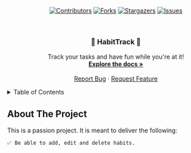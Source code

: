  <div id="top" align="center">

[![Contributors][contributors-shield]][contributors-url]
[![Forks][forks-shield]][forks-url]
[![Stargazers][stars-shield]][stars-url]
[![Issues][issues-shield]][issues-url]


</div>

<br />
<h3 align="center"> 🍓 HabitTrack 🍓</h3>

  <p align="center">
    Track your tasks and have fun while you're at it!
    <br />
    <a href="#"><strong>Explore the docs »</strong></a>
    <br />
    <br />
    <a href="">Report Bug</a>
    ·
    <a href="">Request Feature</a>
  </p>
</div>


<details>
  <summary>Table of Contents</summary>
  <ol>
    <li>
      <a href="#about-the-project">About The Project</a>
      <ul>
        <li><a href="#built-with">Built With</a></li>
      </ul>
    </li>
    <li>
      <a href="#getting-started">Getting Started</a>
      <ul>
        <li><a href="#prerequisites">Prerequisites</a></li>
        <li><a href="#installation">Installation</a></li>
      </ul>
    </li>
    <li><a href="#usage">Usage</a></li>
    <li><a href="#contributing">Contributing</a></li>
    <li><a href="#license">License</a></li>
    <li><a href="#contact">Contact</a></li>
    <li><a href="#acknowledgments">Acknowledgments</a></li>
  </ol>
</details>

##  About The Project

This is a passion project. It is meant to deliver the following:

    ✅ Be able to add, edit and delete habits.


[contributors-shield]: https://img.shields.io/github/contributors/SharleneNdinda/my-habit-tracker?style=for-the-badge
[contributors-url]: https://github.com/SharleneNdinda/my-habit-trackergraphs/contributors
[forks-shield]: https://img.shields.io/github/forks/SharleneNdinda/my-habit-tracker?style=for-the-badge
[forks-url]: https://github.com/SharleneNdinda/my-habit-tracker/fork
[stars-shield]: https://img.shields.io/github/stars/SharleneNdinda/my-habit-tracker?style=for-the-badge
[stars-url]: https://github.com/SharleneNdinda/my-habit-tracker/stargazers
[issues-shield]: https://img.shields.io/github/issues/SharleneNdinda/my-habit-tracker?style=for-the-badge
[issues-url]: https://github.com/SharleneNdinda/my-habit-tracker/issues
[linkedin-shield]: https://img.shields.io/badge/-LinkedIn-black.svg?style=for-the-badge&logo=linkedin&colorB=555

[product-screenshot]: images/architecture.png
[x-ray-trace]: images/trace.png